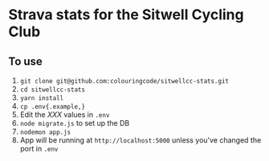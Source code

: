 # Strava stats for the Sitwell Cycling Club

## To use

1. `git clone git@github.com:colouringcode/sitwellcc-stats.git`
2. `cd sitwellcc-stats`
3. `yarn install`
4. `cp .env{.example,}`
5. Edit the *XXX* values in `.env`
6. `node migrate.js` to set up the DB
7. `nodemon app.js`
8. App will be running at `http://localhost:5000` unless you've changed the port in `.env`
